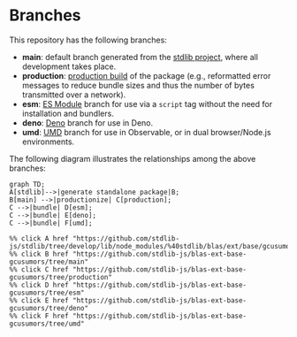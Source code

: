 <!--

@license Apache-2.0

Copyright (c) 2022 The Stdlib Authors.

Licensed under the Apache License, Version 2.0 (the "License");
you may not use this file except in compliance with the License.
You may obtain a copy of the License at

    http://www.apache.org/licenses/LICENSE-2.0

Unless required by applicable law or agreed to in writing, software
distributed under the License is distributed on an "AS IS" BASIS,
WITHOUT WARRANTIES OR CONDITIONS OF ANY KIND, either express or implied.
See the License for the specific language governing permissions and
limitations under the License.

-->

# Branches

This repository has the following branches:

-   **main**: default branch generated from the [stdlib project][stdlib-url], where all development takes place.
-   **production**: [production build][production-url] of the package (e.g., reformatted error messages to reduce bundle sizes and thus the number of bytes transmitted over a network).
-   **esm**: [ES Module][esm-url] branch for use via a `script` tag without the need for installation and bundlers.
-   **deno**: [Deno][deno-url] branch for use in Deno.
-   **umd**: [UMD][umd-url] branch for use in Observable, or in dual browser/Node.js environments.

The following diagram illustrates the relationships among the above branches:

```mermaid
graph TD;
A[stdlib]-->|generate standalone package|B;
B[main] -->|productionize| C[production];
C -->|bundle| D[esm];
C -->|bundle| E[deno];
C -->|bundle| F[umd];

%% click A href "https://github.com/stdlib-js/stdlib/tree/develop/lib/node_modules/%40stdlib/blas/ext/base/gcusumors"
%% click B href "https://github.com/stdlib-js/blas-ext-base-gcusumors/tree/main"
%% click C href "https://github.com/stdlib-js/blas-ext-base-gcusumors/tree/production"
%% click D href "https://github.com/stdlib-js/blas-ext-base-gcusumors/tree/esm"
%% click E href "https://github.com/stdlib-js/blas-ext-base-gcusumors/tree/deno"
%% click F href "https://github.com/stdlib-js/blas-ext-base-gcusumors/tree/umd"
```

[stdlib-url]: https://github.com/stdlib-js/stdlib/tree/develop/lib/node_modules/%40stdlib/blas/ext/base/gcusumors
[production-url]: https://github.com/stdlib-js/blas-ext-base-gcusumors/tree/production
[deno-url]: https://github.com/stdlib-js/blas-ext-base-gcusumors/tree/deno
[umd-url]: https://github.com/stdlib-js/blas-ext-base-gcusumors/tree/umd
[esm-url]: https://github.com/stdlib-js/blas-ext-base-gcusumors/tree/esm